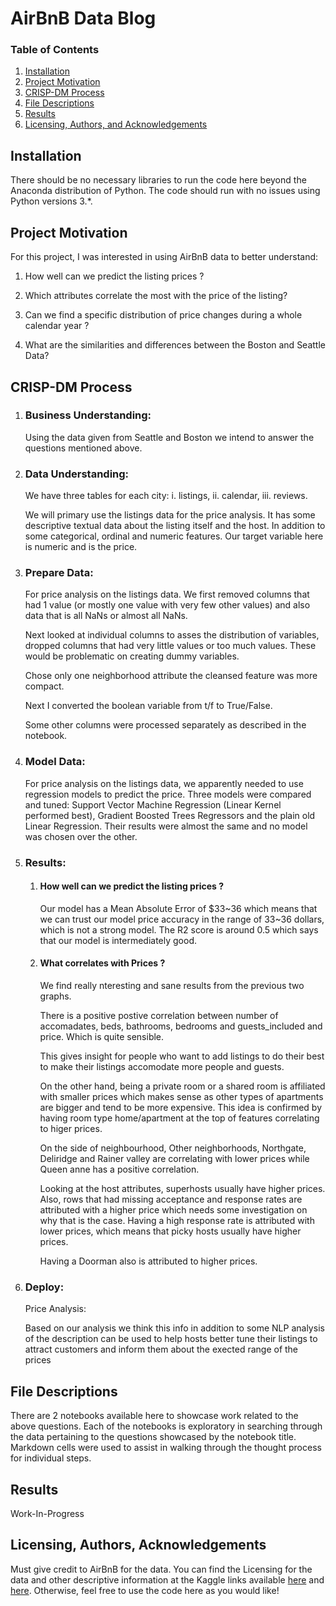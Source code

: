 # AirBnB Data Blog

### Table of Contents

1. [Installation](#installation)
2. [Project Motivation](#motivation)
3. [CRISP-DM Process](#crispdmprocess)
4. [File Descriptions](#files)
5. [Results](#results)
6. [Licensing, Authors, and Acknowledgements](#licensing)

## Installation <a name="installation"></a>

There should be no necessary libraries to run the code here beyond the Anaconda distribution of Python.  The code should run with no issues using Python versions 3.*.

## Project Motivation<a name="motivation"></a>

For this project, I was interested in using AirBnB data to better understand:

1. How well can we predict the listing prices ? 

2. Which attributes correlate the most with the price of the listing? 

3. Can we find a specific distribution of price changes during a whole calendar year ? 

4. What are the similarities and differences between the Boston and Seattle Data? 

## CRISP-DM Process <a name="crispdmprocess"></a> 

1. ### Business Understanding:  

   Using the data given from Seattle and Boston we intend to answer the questions mentioned above.

2. ### Data Understanding: 

   We have three tables for each city: i. listings, ii. calendar, iii. reviews.

   We will primary use the listings data for the price analysis. It has some descriptive textual data about the listing itself and the host. In addition to some categorical,  ordinal and numeric features. Our target variable here is numeric and is the price. 

2. ### Prepare Data: 

   For price analysis on the listings data. We first removed columns that had 1 value (or mostly one value with very few other values) and also data that is all NaNs or almost all NaNs. 

   Next looked at individual columns to asses the distribution of variables, dropped columns that had very little values or too much values. These would be problematic on creating dummy variables. 

   Chose only one neighborhood attribute the cleansed feature was more compact. 

   Next I converted the boolean variable from t/f to True/False. 

   Some other columns were processed separately as described in the notebook.

3. ### Model Data:

   For price analysis on the listings data, we apparently needed to use regression models to predict the price. Three models were compared and tuned: Support Vector Machine Regression (Linear Kernel performed best), Gradient Boosted Trees Regressors and the plain old Linear Regression. Their results were almost the same and no model was chosen over the other. 

4. ### Results:

   1. #### How well can we predict the listing prices ? 

      Our model has a Mean Absolute Error of $33~36 which means that we can trust our model price accuracy in the range of 33~36 dollars, which is not a strong model. The R2 score is around 0.5 which says that our model is intermediately good.  

   2. #### What correlates with Prices ? 

      We find really nteresting and sane results from the previous two graphs. 

      There is a positive postive correlation between number of accomadates, beds, bathrooms, bedrooms and guests_included and price. Which is quite sensible. 

      This gives insight for people who want to add listings to do their best to make their listings accomodate more people and guests. 

      On the other hand, being a private room or a shared room is affiliated with smaller prices which makes sense as other types of apartments are bigger and tend to be more expensive. This idea is confirmed by having room type home/apartment at the top of features correlating to higer prices. 

      On the side of neighbourhood, Other neighborhoods, Northgate, Deliridge and Rainer valley are correlating with lower prices while Queen anne has a positive correlation.

      Looking at the host attributes, superhosts usually have higher prices. Also, rows that had missing acceptance and response rates are attributed with a higher price which needs some investigation on why that is the case. Having a high response rate is attributed with lower prices, which means that picky hosts usually have higher prices. 

      Having a Doorman also is attributed to higher prices. 

5. ### Deploy:

   Price Analysis:

   Based on our analysis we think this info in addition to some NLP analysis of the description can be used to help hosts better tune their listings to attract customers and inform them about the exected range of the prices 

## File Descriptions <a name="files"></a>

There are 2 notebooks available here to showcase work related to the above questions.  Each of the notebooks is exploratory in searching through the data pertaining to the questions showcased by the notebook title.  Markdown cells were used to assist in walking through the thought process for individual steps.  

## Results<a name="results"></a>

Work-In-Progress

## Licensing, Authors, Acknowledgements<a name="licensing"></a>

Must give credit to AirBnB for the data.  You can find the Licensing for the data and other descriptive information at the Kaggle links available [here](https://www.kaggle.com/airbnb/seattle/data) and [here](https://www.kaggle.com/airbnb/boston).  Otherwise, feel free to use the code here as you would like! 
